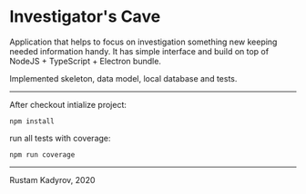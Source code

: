 # Investigator's Cave

Application that helps to focus on investigation something new keeping needed information handy. It has simple interface and build on top of NodeJS + TypeScript + Electron bundle.

Implemented skeleton, data model, local database and tests.

***
After checkout intialize project:
```
npm install
```
run all tests with coverage:
```
npm run coverage
```

***
Rustam Kadyrov, 2020
